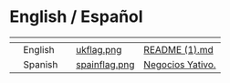 # English / Español

<table data-view="cards"><thead><tr><th></th><th></th><th></th><th data-hidden data-card-cover data-type="files"></th><th data-hidden data-card-target data-type="content-ref"></th></tr></thead><tbody><tr><td></td><td>English</td><td></td><td><a href=".gitbook/assets/ukflag.png">ukflag.png</a></td><td><a href="README (1).md">README (1).md</a></td></tr><tr><td></td><td>Spanish</td><td></td><td><a href=".gitbook/assets/spainflag.png">spainflag.png</a></td><td><a href="https://app.gitbook.com/o/pMfqmMFM5hYZOkRvpHYj/s/mPyn538WFCO2zU8ozfHs/">Negocios Yativo.</a></td></tr></tbody></table>
